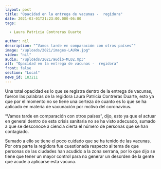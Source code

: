 ```yaml
---
layout: post
title: "Opacidad en la entrega de vacunas -  regidora"
date: 2021-03-01T21:23:00.000-06:00
tags:
  
  - Laura Patricia Contreras Duarte
  
author: nil
description: "“Vamos tarde en comparación con otros países”"
image: "/uploads/2021/images-LAURA.jpg"
video: "nil"
audio: "/uploads/2021/audio-ML02.mp3"
alt: "Opacidad en la entrega de vacunas -  regidora"
front: false
section: "Local"
news_id: 183211
---
```


Una total opacidad es lo que se registra dentro de la entrega de vacunas, fueron las palabras de la regidora Laura Patricia Contreras Duarte, esto ya que por el momento no se tiene una certeza de cuanto es lo que se ha aplicado en materia de vacunación por motivo del coronavirus.

“Vamos tarde en comparación con otros países”, dijo, esto ya que el actuar en general dentro de esta crisis sanitaria no se ha visto adecuado, sumado a que se desconoce a ciencia cierta el número de personas que se han contagiado.

Sumado a ello se tiene el poco cuidado que se ha tenido de las vacunas. Por otra parte la regidora fue cuestionada respecto al tema de que personas de las ciudades han acudido a la zona serrana, por lo que dijo se tiene que tener un mayor control para no generar un desorden de la gente que acude a aplicarse esta vacuna.